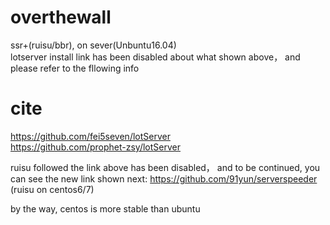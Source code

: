 # overthewall
ssr+(ruisu/bbr),  on sever(Unbuntu16.04)  
lotserver install link has been disabled about what shown above， and please refer to the fllowing info  

# cite
https://github.com/fei5seven/lotServer  
https://github.com/prophet-zsy/lotServer

ruisu followed the link above has been disabled， and to be continued, you can see the new link shown next:
https://github.com/91yun/serverspeeder
(ruisu on centos6/7)

by the way, centos is more stable than ubuntu
